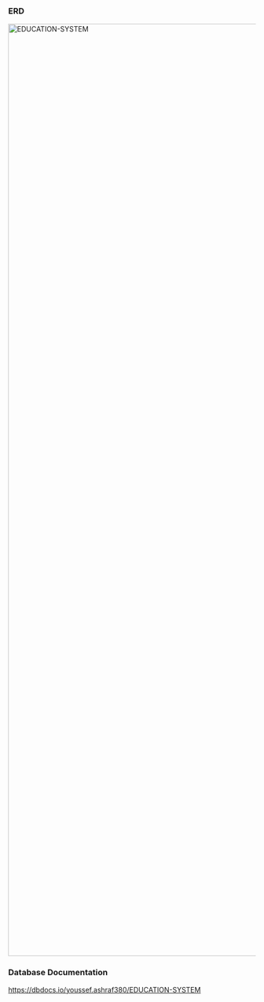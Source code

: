 ### ERD
<img width="2952" height="1892" alt="EDUCATION-SYSTEM" src="https://github.com/user-attachments/assets/51e64f2d-f8b9-423f-8ede-f5fd7cac0027" />

### Database Documentation
https://dbdocs.io/youssef.ashraf380/EDUCATION-SYSTEM
